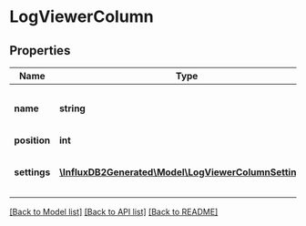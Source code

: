 # LogViewerColumn

## Properties
Name | Type | Description | Notes
------------ | ------------- | ------------- | -------------
**name** | **string** | Unique identifier name of the column | 
**position** | **int** |  | 
**settings** | [**\InfluxDB2Generated\Model\LogViewerColumnSettings[]**](LogViewerColumnSettings.md) | Composable settings options for the column | 

[[Back to Model list]](../README.md#documentation-for-models) [[Back to API list]](../README.md#documentation-for-api-endpoints) [[Back to README]](../README.md)


